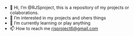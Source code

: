 - 👋 Hi, I’m @RJSproject, this is a repository of my projects or colaborations.
- 👀 I’m interested in my projects and ohers things
- 🌱 I’m currently learning or play anything
- 📫 How to reach me rjsproject6@gmail.com

<!---
RJSproject/RJSproject is a ✨ special ✨ repository because its `README.md` (this file) appears on your GitHub profile.
You can click the Preview link to take a look at your changes.
--->
